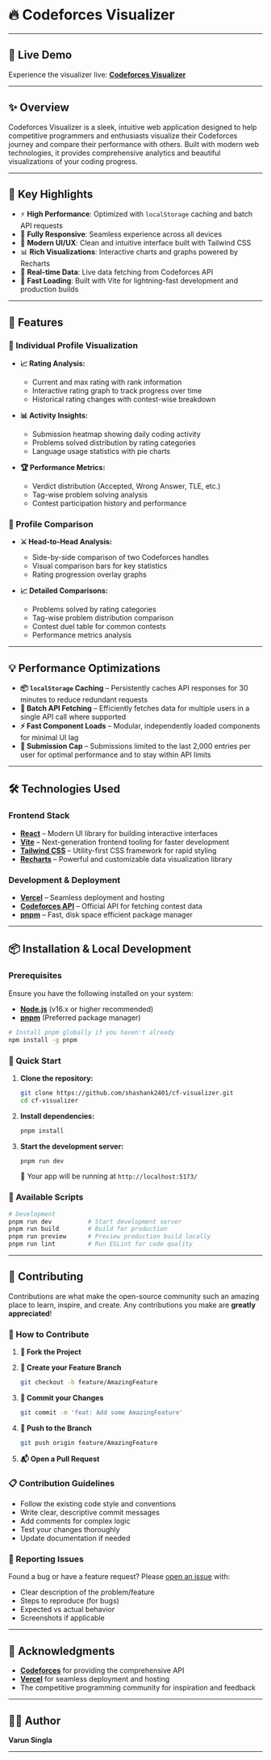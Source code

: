 # 🔥 Codeforces Visualizer

---

## 🚀 Live Demo

Experience the visualizer live: [**Codeforces Visualizer**](https://cf-visualizer-rho.vercel.app/)

---

## ✨ Overview

Codeforces Visualizer is a sleek, intuitive web application designed to help competitive programmers and enthusiasts visualize their Codeforces journey and compare their performance with others. Built with modern web technologies, it provides comprehensive analytics and beautiful visualizations of your coding progress.


---

## 🎯 Key Highlights

* ⚡ **High Performance**: Optimized with `localStorage` caching and batch API requests
* 📱 **Fully Responsive**: Seamless experience across all devices
* 🎨 **Modern UI/UX**: Clean and intuitive interface built with Tailwind CSS
* 📊 **Rich Visualizations**: Interactive charts and graphs powered by Recharts
* 🔄 **Real-time Data**: Live data fetching from Codeforces API
* 🚀 **Fast Loading**: Built with Vite for lightning-fast development and production builds

---

## 🌟 Features

### 👤 Individual Profile Visualization

* **📈 Rating Analysis:**

  * Current and max rating with rank information
  * Interactive rating graph to track progress over time
  * Historical rating changes with contest-wise breakdown
* **📊 Activity Insights:**

  * Submission heatmap showing daily coding activity
  * Problems solved distribution by rating categories
  * Language usage statistics with pie charts
* **🏆 Performance Metrics:**

  * Verdict distribution (Accepted, Wrong Answer, TLE, etc.)
  * Tag-wise problem solving analysis
  * Contest participation history and performance

### 👥 Profile Comparison

* **⚔️ Head-to-Head Analysis:**

  * Side-by-side comparison of two Codeforces handles
  * Visual comparison bars for key statistics
  * Rating progression overlay graphs
* **📈 Detailed Comparisons:**

  * Problems solved by rating categories
  * Tag-wise problem distribution comparison
  * Contest duel table for common contests
  * Performance metrics analysis

---

## 💡 Performance Optimizations

* **📦 `localStorage` Caching** – Persistently caches API responses for 30 minutes to reduce redundant requests
* **🧠 Batch API Fetching** – Efficiently fetches data for multiple users in a single API call where supported
* **⚡ Fast Component Loads** – Modular, independently loaded components for minimal UI lag
* **🧪 Submission Cap** – Submissions limited to the last 2,000 entries per user for optimal performance and to stay within API limits

---

## 🛠️ Technologies Used

### Frontend Stack

* **[React](https://react.dev/)** – Modern UI library for building interactive interfaces
* **[Vite](https://vitejs.dev/)** – Next-generation frontend tooling for faster development
* **[Tailwind CSS](https://tailwindcss.com/)** – Utility-first CSS framework for rapid styling
* **[Recharts](https://recharts.org/)** – Powerful and customizable data visualization library

### Development & Deployment

* **[Vercel](https://vercel.com/)** – Seamless deployment and hosting
* **[Codeforces API](https://codeforces.com/api/help)** – Official API for fetching contest data
* **[pnpm](https://pnpm.io/)** – Fast, disk space efficient package manager

---

## 📦 Installation & Local Development

### Prerequisites

Ensure you have the following installed on your system:

* **[Node.js](https://nodejs.org/)** (v16.x or higher recommended)
* **[pnpm](https://pnpm.io/installation)** (Preferred package manager)

```bash
# Install pnpm globally if you haven't already
npm install -g pnpm
```

### 🚀 Quick Start

1. **Clone the repository:**

   ```bash
   git clone https://github.com/shashank2401/cf-visualizer.git
   cd cf-visualizer
   ```

2. **Install dependencies:**

   ```bash
   pnpm install
   ```

3. **Start the development server:**

   ```bash
   pnpm run dev
   ```

   🎉 Your app will be running at `http://localhost:5173/`

### 📝 Available Scripts

```bash
# Development
pnpm run dev          # Start development server
pnpm run build        # Build for production
pnpm run preview      # Preview production build locally
pnpm run lint         # Run ESLint for code quality
```

---

## 🤝 Contributing

Contributions are what make the open-source community such an amazing place to learn, inspire, and create. Any contributions you make are **greatly appreciated**!

### 🔄 How to Contribute

1. **🍴 Fork the Project**
2. **🌿 Create your Feature Branch**

   ```bash
   git checkout -b feature/AmazingFeature
   ```
3. **💾 Commit your Changes**

   ```bash
   git commit -m 'feat: Add some AmazingFeature'
   ```
4. **🚀 Push to the Branch**

   ```bash
   git push origin feature/AmazingFeature
   ```
5. **📬 Open a Pull Request**

### 📋 Contribution Guidelines

* Follow the existing code style and conventions
* Write clear, descriptive commit messages
* Add comments for complex logic
* Test your changes thoroughly
* Update documentation if needed

### 🐛 Reporting Issues

Found a bug or have a feature request? Please [open an issue](https://github.com/shashank2401/cf-visualizer/issues) with:

* Clear description of the problem/feature
* Steps to reproduce (for bugs)
* Expected vs actual behavior
* Screenshots if applicable

---

## 🙏 Acknowledgments

* **[Codeforces](https://codeforces.com/)** for providing the comprehensive API
* **[Vercel](https://vercel.com/)** for seamless deployment and hosting
* The competitive programming community for inspiration and feedback

---

## 👨‍💻 Author

**Varun Singla**

---

<div align="center">


</div>
